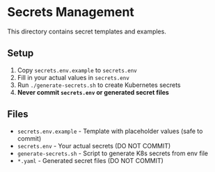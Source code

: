 # Secrets Management

This directory contains secret templates and examples. 

## Setup

1. Copy `secrets.env.example` to `secrets.env`
2. Fill in your actual values in `secrets.env` 
3. Run `./generate-secrets.sh` to create Kubernetes secrets
4. **Never commit `secrets.env` or generated secret files**

## Files

- `secrets.env.example` - Template with placeholder values (safe to commit)
- `secrets.env` - Your actual secrets (DO NOT COMMIT)
- `generate-secrets.sh` - Script to generate K8s secrets from env file
- `*.yaml` - Generated secret files (DO NOT COMMIT)